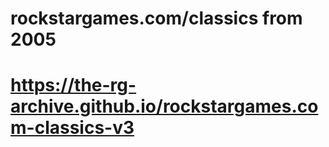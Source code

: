 # rockstargames.com/classics from 2005
# https://the-rg-archive.github.io/rockstargames.com-classics-v3
